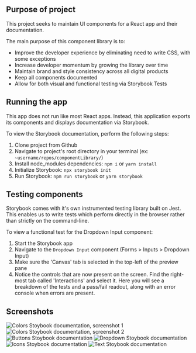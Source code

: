 ## Purpose of project
This project seeks to maintain UI components for a React app and their documentation. 

The main purpose of this component library is to:
* Improve the developer experience by eliminating need to write CSS, with some exceptions
* Increase developer momentum by growing the library over time
* Maintain brand and style consistency across all digital products
* Keep all components documented
* Allow for both visual and functional testing via Storybook Tests

## Running the app
This app does not run like most React apps. Instead, this application exports its components and displays documentation via Storybook.

To view the Storybook documentation, perform the following steps:
1. Clone project from Github
1. Navigate to project's root directory in your terminal (ex: `~username/repos/componentLibrary/`)
1. Install node_modules dependencies: `npm i` or `yarn install`
1. Initialize Storybook: `npx storybook init`
1. Run Storybook: `npm run storybook` or `yarn storybook`

## Testing components
Storybook comes with it's own instrumented testing library built on Jest. This enables us to write tests which perform directly in the browser rather than strictly on the command-line. 

To view a functional test for the Dropdown Input component: 
1. Start the Storybook app 
1. Navigate to the `Dropdown Input` component (Forms > Inputs > Dropdown Input)
1. Make sure the 'Canvas' tab is selected in the top-left of the preview pane
1. Notice the controls that are now present on the screen. Find the right-most tab called 'Interactions' and select it. Here you will see a breakdown of the tests and a pass/fail readout, along with an error console when errors are present.

## Screenshots
![Colors Stoybook documentation, screenshot 1](https://davidageorge.me/img/colors-preview.png)
![Colors Stoybook documentation, screenshot 2](https://davidageorge.me/img/colors-preview-2.png)
![Buttons Stoybook documentation](https://davidageorge.me/img/buttons-preview.png)
![Dropdown Stoybook documentation](https://davidageorge.me/img/dropdown-preview.png)
![Icons Stoybook documentation](https://davidageorge.me/img/icons-preview.png)
![Text Stoybook documentation](https://davidageorge.me/img/text-preview.png)
